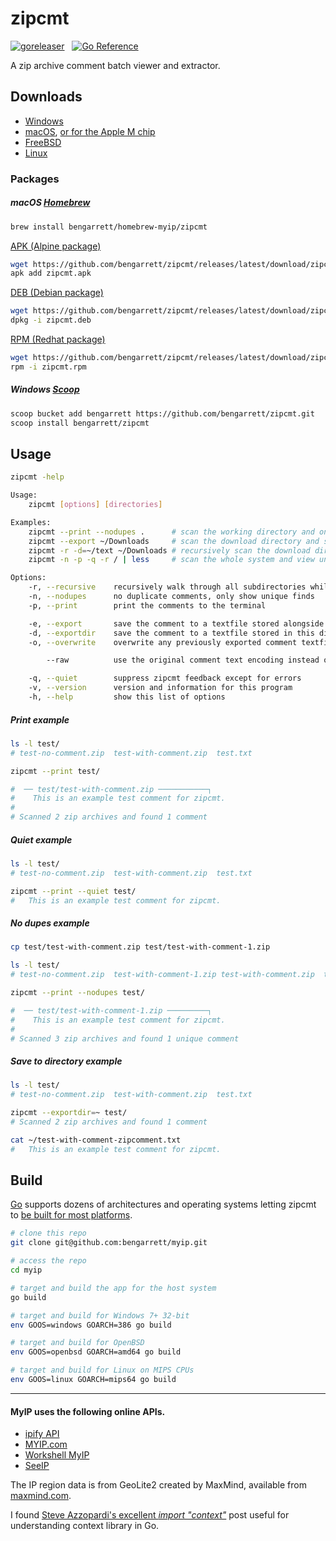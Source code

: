 # zipcmt

[![goreleaser](https://github.com/bengarrett/zipcmt/actions/workflows/release.yml/badge.svg)](https://github.com/bengarrett/zipcmt/actions/workflows/release.yml) &nbsp;
[![Go Reference](https://pkg.go.dev/badge/github.com/bengarrett/zipcmt.svg)](https://pkg.go.dev/github.com/bengarrett/zipcmt)

A zip archive comment batch viewer and extractor.

## Downloads

- [Windows](https://github.com/bengarrett/zipcmt/releases/latest/download/myip_Windows_Intel.zip)
- [macOS](https://github.com/bengarrett/zipcmt/releases/latest/download/myip_macOS_Intel.tar.gz
), [or for the Apple M chip](https://github.com/bengarrett/zipcmt/releases/latest/download/myip_macOS_M-series.tar.gz
)
- [FreeBSD](https://github.com/bengarrett/zipcmt/releases/latest/download/myip_FreeBSD_Intel.tar.gz
)
- [Linux](https://github.com/bengarrett/zipcmt/releases/latest/download/myip_Linux_Intel.tar.gz
)

### Packages

##### macOS [Homebrew](https://brew.sh/)
```sh
brew install bengarrett/homebrew-myip/zipcmt
```


[APK (Alpine package)](https://github.com/bengarrett/zipcmt/releases/latest/download/zipcmt.apk)
```sh
wget https://github.com/bengarrett/zipcmt/releases/latest/download/zipcmt.apk
apk add zipcmt.apk
```

[DEB (Debian package)](https://github.com/bengarrett/zipcmt/releases/latest/download/zipcmt.deb)
```sh
wget https://github.com/bengarrett/zipcmt/releases/latest/download/zipcmt.deb
dpkg -i zipcmt.deb
```

[RPM (Redhat package)](https://github.com/bengarrett/zipcmt/releases/latest/download/zipcmt.rpm)
```sh
wget https://github.com/bengarrett/zipcmt/releases/latest/download/zipcmt.rpm
rpm -i zipcmt.rpm
```

##### Windows [Scoop](https://scoop.sh/)
```sh
scoop bucket add bengarrett https://github.com/bengarrett/zipcmt.git
scoop install bengarrett/zipcmt
```

## Usage

```sh
zipcmt -help

Usage:
    zipcmt [options] [directories]

Examples:
    zipcmt --print --nodupes .		# scan the working directory and only show unique comments
    zipcmt --export ~/Downloads		# scan the download directory and save all comments
    zipcmt -r -d=~/text ~/Downloads	# recursively scan the download directory and save all comments to a directory
    zipcmt -n -p -q -r / | less		# scan the whole system and view unique comments in a page reader

Options:
    -r, --recursive    recursively walk through all subdirectories while scanning for zip archives
    -n, --nodupes      no duplicate comments, only show unique finds
    -p, --print        print the comments to the terminal

    -e, --export       save the comment to a textfile stored alongside the archive (use at your own risk)
    -d, --exportdir    save the comment to a textfile stored in this directory
    -o, --overwrite    overwrite any previously exported comment textfiles

        --raw          use the original comment text encoding instead of Unicode

    -q, --quiet        suppress zipcmt feedback except for errors
    -v, --version      version and information for this program
    -h, --help         show this list of options
```

##### Print example
```sh
ls -l test/
# test-no-comment.zip  test-with-comment.zip  test.txt

zipcmt --print test/

#  ── test/test-with-comment.zip ───────────┐
#    This is an example test comment for zipcmt.
#
# Scanned 2 zip archives and found 1 comment
```

##### Quiet example
```sh
ls -l test/
# test-no-comment.zip  test-with-comment.zip  test.txt

zipcmt --print --quiet test/
#   This is an example test comment for zipcmt.
```
##### No dupes example
```sh
cp test/test-with-comment.zip test/test-with-comment-1.zip

ls -l test/
# test-no-comment.zip  test-with-comment-1.zip test-with-comment.zip  test.txt

zipcmt --print --nodupes test/

#  ── test/test-with-comment-1.zip ─────────┐
#    This is an example test comment for zipcmt.
#
# Scanned 3 zip archives and found 1 unique comment
```

##### Save to directory example
```sh
ls -l test/
# test-no-comment.zip  test-with-comment.zip  test.txt

zipcmt --exportdir=~ test/
# Scanned 2 zip archives and found 1 comment

cat ~/test-with-comment-zipcomment.txt
#   This is an example test comment for zipcmt.
```

## Build

[Go](https://golang.org/doc/install) supports dozens of architectures and operating systems letting zipcmt to [be built for most platforms](https://golang.org/doc/install/source#environment).

```sh
# clone this repo
git clone git@github.com:bengarrett/myip.git

# access the repo
cd myip

# target and build the app for the host system
go build

# target and build for Windows 7+ 32-bit
env GOOS=windows GOARCH=386 go build

# target and build for OpenBSD
env GOOS=openbsd GOARCH=amd64 go build

# target and build for Linux on MIPS CPUs
env GOOS=linux GOARCH=mips64 go build
```

---

#### MyIP uses the following online APIs.

- [ipify API](https://www.ipify.org)
- [MYIP.com](https://www.myip.com)
- [Workshell MyIP](https://www.my-ip.io)
- [SeeIP](https://seeip.org)

The IP region data is from GeoLite2 created by MaxMind, available from
[maxmind.com](https://www.maxmind.com).

I found [Steve Azzopardi's excellent _import "context"_](https://steveazz.xyz/blog/import-context/) post useful for understanding context library in Go.
